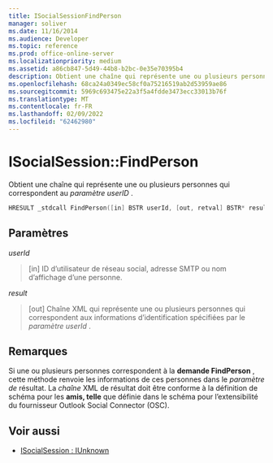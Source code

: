 ```yaml
---
title: ISocialSessionFindPerson
manager: soliver
ms.date: 11/16/2014
ms.audience: Developer
ms.topic: reference
ms.prod: office-online-server
ms.localizationpriority: medium
ms.assetid: a86cb847-5d49-44b8-b2bc-0e35e70395b4
description: Obtient une chaîne qui représente une ou plusieurs personnes qui correspondent au paramètre userID.
ms.openlocfilehash: 68ca24a0349ec58cf0a75216519ab2d53959ae86
ms.sourcegitcommit: 5969c693475e22a3f5a4fdde3473ecc33013b76f
ms.translationtype: MT
ms.contentlocale: fr-FR
ms.lasthandoff: 02/09/2022
ms.locfileid: "62462980"
---
```

# <a name="isocialsessionfindperson"></a>ISocialSession::FindPerson

Obtient une chaîne qui représente une ou plusieurs personnes qui correspondent au  _paramètre userID_ . 
  
```cpp
HRESULT _stdcall FindPerson([in] BSTR userId, [out, retval] BSTR* result);
```

## <a name="parameters"></a>Paramètres

_userId_
  
> [in] ID d’utilisateur de réseau social, adresse SMTP ou nom d’affichage d’une personne.
    
_result_
  
> [out] Chaîne XML qui représente une ou plusieurs personnes qui correspondent aux informations d’identification spécifiées par le  _paramètre userId_ . 
    
## <a name="remarks"></a>Remarques

Si une ou plusieurs personnes correspondent à la **demande FindPerson** , cette méthode renvoie les informations de ces personnes dans le _paramètre de_ résultat. La _chaîne_ XML de résultat doit être conforme à la définition de schéma pour les **amis, telle** que définie dans le schéma pour l’extensibilité du fournisseur Outlook Social Connector (OSC). 
  
## <a name="see-also"></a>Voir aussi

- [ISocialSession : IUnknown](isocialsessioniunknown.md)

